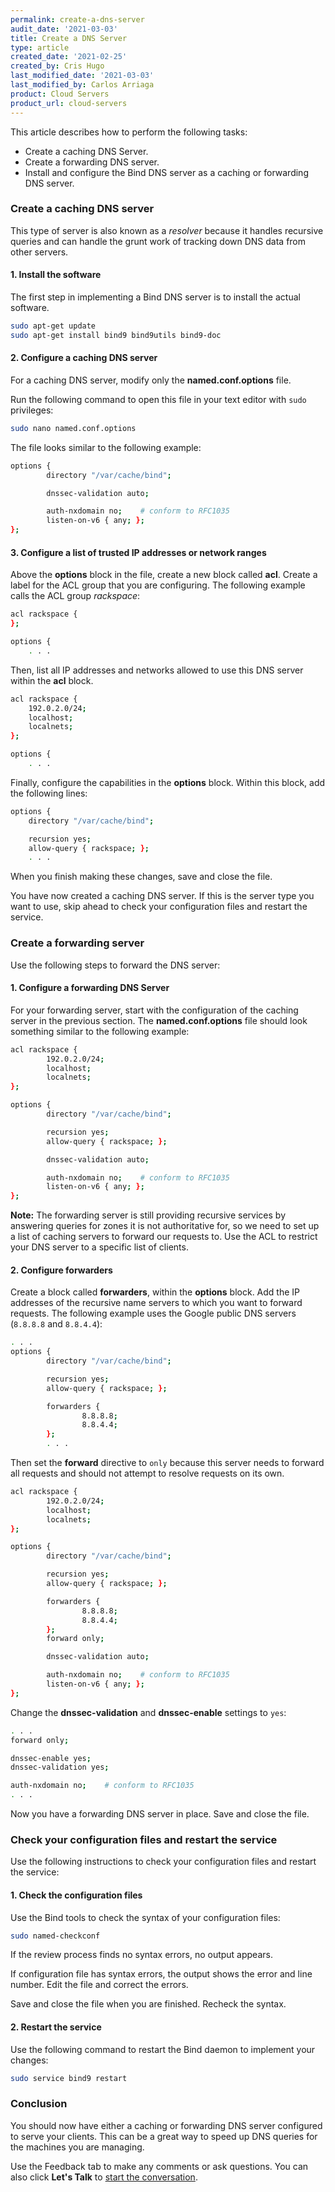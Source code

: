 ```yaml
---
permalink: create-a-dns-server
audit_date: '2021-03-03'
title: Create a DNS Server
type: article
created_date: '2021-02-25'
created_by: Cris Hugo
last_modified_date: '2021-03-03'
last_modified_by: Carlos Arriaga
product: Cloud Servers
product_url: cloud-servers
---
```


This article describes how to perform the following tasks:

- Create a caching DNS Server.
- Create a forwarding DNS server.
- Install and configure the Bind DNS server as a caching or forwarding DNS server.

### Create a caching DNS server

This type of server is also known as a *resolver* because it handles recursive queries and
can handle the grunt work of tracking down DNS data from other servers.

#### 1. Install the software

The first step in implementing a Bind DNS server is to install the actual software.

```sh
sudo apt-get update
sudo apt-get install bind9 bind9utils bind9-doc
```

#### 2. Configure a caching DNS server 

For a caching DNS server, modify only the **named.conf.options** file. 

Run the following command to open this file in your text editor with `sudo` privileges:

```sh
sudo nano named.conf.options
```

The file looks similar to the following example:

```sh
options {
        directory "/var/cache/bind";

        dnssec-validation auto;

        auth-nxdomain no;    # conform to RFC1035
        listen-on-v6 { any; };
};
```

#### 3. Configure a list of trusted IP addresses or network ranges

Above the **options** block in the file, create a new block called **acl**. Create a label for
the ACL group that you are configuring. The following example calls the ACL group *rackspace*:

```sh
acl rackspace {
};

options {
    . . .
```

Then, list all IP addresses and networks allowed to use this DNS server within the **acl** block.

```sh
acl rackspace {
    192.0.2.0/24;
    localhost;
    localnets;
};

options {
    . . .
```

Finally, configure the capabilities in the **options** block. Within this block, add the following lines:

```sh
options {
    directory "/var/cache/bind";

    recursion yes;
    allow-query { rackspace; };
    . . .
```

When you finish making these changes, save and close the file.

You have now created a caching DNS server. If this is the server type you want to use,
skip ahead to check your configuration files and restart the service.

### Create a forwarding server

Use the following steps to forward the DNS server:

#### 1. Configure a forwarding DNS Server

For your forwarding server, start with the configuration of the caching server in the previous section.
The **named.conf.options** file should look something similar to the following example:

```sh
acl rackspace {
        192.0.2.0/24;
        localhost;
        localnets;
};

options {
        directory "/var/cache/bind";

        recursion yes;
        allow-query { rackspace; };

        dnssec-validation auto;

        auth-nxdomain no;    # conform to RFC1035
        listen-on-v6 { any; };
};
```

**Note:** The forwarding server is still providing recursive services by answering queries for
zones it is not authoritative for, so we need to set up a list of caching servers to forward our requests to.
Use the ACL to restrict your DNS server to a specific list of clients.

#### 2. Configure forwarders

Create a block called **forwarders**, within the **options** block. Add the IP addresses of the
recursive name servers to which you want to forward requests. The following example uses the Google
public DNS servers (`8.8.8.8` and `8.8.4.4`):

```sh
. . .
options {
        directory "/var/cache/bind";

        recursion yes;
        allow-query { rackspace; };

        forwarders {
                8.8.8.8;
                8.8.4.4;
        };
        . . .
```

Then set the **forward** directive to `only` because this server needs to forward all requests and should not
attempt to resolve requests on its own.


```sh
acl rackspace {
        192.0.2.0/24;
        localhost;
        localnets;
};

options {
        directory "/var/cache/bind";

        recursion yes;
        allow-query { rackspace; };

        forwarders {
                8.8.8.8;
                8.8.4.4;
        };
        forward only;

        dnssec-validation auto;

        auth-nxdomain no;    # conform to RFC1035
        listen-on-v6 { any; };
};
```

Change the **dnssec-validation** and **dnssec-enable** settings to `yes`:

```sh
. . .
forward only;

dnssec-enable yes;
dnssec-validation yes;

auth-nxdomain no;    # conform to RFC1035
. . .
```

Now you have a forwarding DNS server in place. Save and close the file.


### Check your configuration files and restart the service

Use the following instructions to check your configuration files and restart the service:

#### 1. Check the configuration files

Use the Bind tools to check the syntax of your configuration files:

```sh
sudo named-checkconf
```

If the review process finds no syntax errors, no output appears.

If configuration file has syntax errors, the output shows the
error and line number. Edit the file and correct the errors.

Save and close the file when you are finished. Recheck the syntax.

#### 2. Restart the service

Use the following command to restart the Bind daemon to implement your changes:

```sh
sudo service bind9 restart
```

### Conclusion

You should now have either a caching or forwarding DNS server configured to serve your clients.
This can be a great way to speed up DNS queries for the machines you are managing.

Use the Feedback tab to make any comments or ask questions. You can also click
**Let's Talk** to [start the conversation](https://www.rackspace.com/). 

